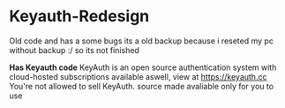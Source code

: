 # Keyauth-Redesign
Old code and has a some bugs its a old backup because i reseted my pc without backup :/ so its not finished

**Has Keyauth code** 
KeyAuth is an open source authentication system with cloud-hosted subscriptions available aswell, view at https://keyauth.cc
You're not allowed to sell KeyAuth. source made avaliable only for you to use
